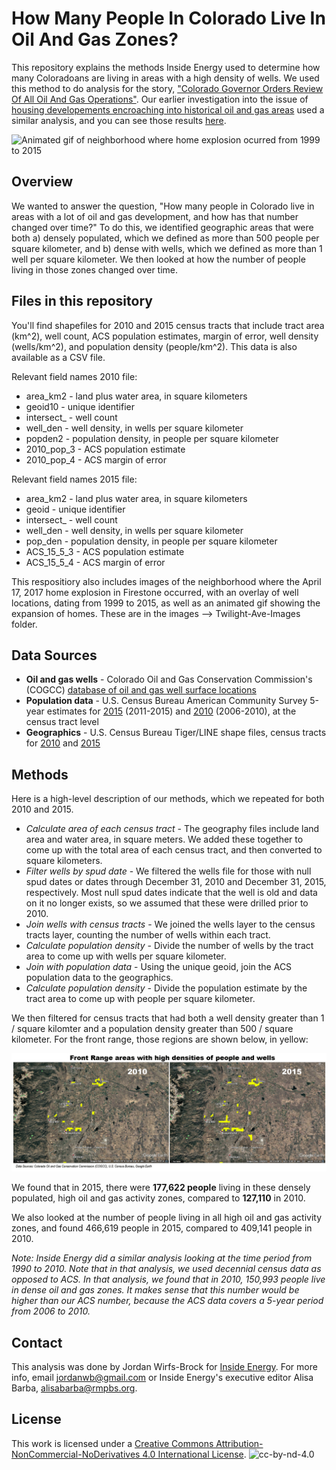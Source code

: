 # How Many People In Colorado Live In Oil And Gas Zones?

This repository explains the methods Inside Energy used to determine how many Coloradoans are living in areas with a high density of wells. We used this method to do analysis for the story, ["Colorado Governor Orders Review Of All Oil And Gas Operations"](http://insideenergy.org/2017/05/02/colorado-governor-orders-review-of-all-oil-and-gas-operations/). Our earlier investigation into the issue of [housing developements encroaching into historical oil and gas areas](http://insideenergy.org/2016/02/09/living-on-top-of-forgotten-oil-and-gas-wells/) used a similar analysis, and you can see those results [here](http://insideenergy.org/2016/02/09/where-people-meet-oil-and-gas-a-colorado-story-in-3-maps/).

![Animated gif of neighborhood where home explosion ocurred from 1999 to 2015](https://raw.githubusercontent.com/InsideEnergy/Data-for-stories/master/20170503-populated-areas-and-wells/images/Twilight-Ave-Images/twilight-ave-timelapse-slowed-small.gif)

## Overview
We wanted to answer the question, "How many people in Colorado live in areas with a lot of oil and gas development, and how has that number changed over time?" To do this, we identified geographic areas that were both a) densely populated, which we defined as more than 500 people per square kilometer, and b) dense with wells, which we defined as more than 1 well per square kilometer. We then looked at how the number of people living in those zones changed over time.

## Files in this repository
You'll find shapefiles for 2010 and 2015 census tracts that include tract area (km^2), well count, ACS population estimates, margin of error, well density (wells/km^2), and population density (people/km^2). This data is also available as a CSV file.

Relevant field names 2010 file:
* area_km2 - land plus water area, in square kilometers
* geoid10 - unique identifier
* intersect_ - well count
* well_den - well density, in wells per square kilometer
* popden2 - population density, in people per square kilometer
* 2010_pop_3 - ACS population estimate
* 2010_pop_4 - ACS margin of error

Relevant field names 2015 file:
* area_km2 - land plus water area, in square kilometers
* geoid - unique identifier
* intersect_ - well count
* well_den - well density, in wells per square kilometer
* pop_den - population density, in people per square kilometer
* ACS_15_5_3 - ACS population estimate
* ACS_15_5_4 - ACS margin of error

This respositiory also includes images of the neighborhood where the April 17, 2017 home explosion in Firestone occurred, with an overlay of well locations, dating from 1999 to 2015, as well as an animated gif showing the expansion of homes. These are in the images --> Twilight-Ave-Images folder.

## Data Sources
* **Oil and gas wells** - Colorado Oil and Gas Conservation Commission's (COGCC) [database of oil and gas well surface locations](http://cogcc.state.co.us/data2.html#/downloads)
* **Population data** - U.S. Census Bureau American Community Survey 5-year estimates for [2015](https://factfinder.census.gov/faces/tableservices/jsf/pages/productview.xhtml?pid=ACS_15_5YR_B01003&prodType=table) (2011-2015) and [2010](https://factfinder.census.gov/faces/tableservices/jsf/pages/productview.xhtml?pid=ACS_15_5YR_B01003&prodType=table) (2006-2010), at the census tract level
* **Geographics** - U.S. Census Bureau Tiger/LINE shape files, census tracts for [2010](https://www.census.gov/cgi-bin/geo/shapefiles/index.php?year=2010&layergroup=Census+Tracts) and [2015](https://www.census.gov/cgi-bin/geo/shapefiles/index.php)

## Methods
Here is a high-level description of our methods, which we repeated for both 2010 and 2015.
* *Calculate area of each census tract* - The geography files include land area and water area, in square meters. We added these together to come up with the total area of each census tract, and then converted to square kilometers.
* *Filter wells by spud date* - We filtered the wells file for those with null spud dates or dates through December 31, 2010 and December 31, 2015, respectively. Most null spud dates indicate that the well is old and data on it no longer exists, so we assumed that these were drilled prior to 2010.
* *Join wells with census tracts* - We joined the wells layer to the census tracts layer, counting the number of wells within each tract.
* *Calculate population density* - Divide the number of wells by the tract area to come up with wells per square kilometer.
* *Join with population data* - Using the unique geoid, join the ACS population data to the geographics.
* *Calculate population density* - Divide the population estimate by the tract area to come up with people per square kilometer.

We then filtered for census tracts that had both a well density greater than 1 / square kilomter and a population density greater than 500 / square kilometer. For the front range, those regions are shown below, in yellow:

![Areas dense with people and wells](https://raw.githubusercontent.com/InsideEnergy/Data-for-stories/master/20170503-populated-areas-and-wells/images/2010-2015-high-density-areas.gif)

We found that in 2015, there were **177,622 people** living in these densely populated, high oil and gas activity zones, compared to **127,110** in 2010.

We also looked at the number of people living in all high oil and gas activity zones, and found 466,619 people in 2015, compared to 409,141 people in 2010.


*Note: Inside Energy did a similar analysis looking at the time period from 1990 to 2010. Note that in that analysis, we used decennial census data as opposed to ACS. In that analysis, we found that in 2010, 150,993 people live in dense oil and gas zones. It makes sense that this number would be higher than our ACS number, because the ACS data covers a 5-year period from 2006 to 2010.*


## Contact

This analysis was done by Jordan Wirfs-Brock for [Inside Energy](http://insideenergy.org). For more info, email jordanwb@gmail.com or Inside Energy's executive editor Alisa Barba, alisabarba@rmpbs.org.

## License

This work is licensed under a [Creative Commons Attribution-NonCommercial-NoDerivatives 4.0 International License](http://creativecommons.org/licenses/by-nc-nd/4.0/).
![cc-by-nd-4.0](https://licensebuttons.net/l/by-nc-nd/4.0/88x31.png)
